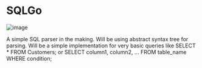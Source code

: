 # SQLGo
![image](https://github.com/RKirlew/SQLGo/assets/15880681/6a2bc22c-2579-4251-8dc4-7dcdb8f1d8f7)

A simple SQL parser in the making. Will be using  abstract syntax tree for parsing. Will be a simple implementation for very basic queries like  SELECT * FROM Customers; 
or SELECT column1, column2, ...
FROM table_name
WHERE condition; 

